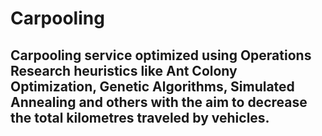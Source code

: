 # Carpooling
## Carpooling service optimized using Operations Research heuristics like Ant Colony Optimization, Genetic Algorithms, Simulated Annealing and others with the aim to decrease the total kilometres traveled by vehicles.
